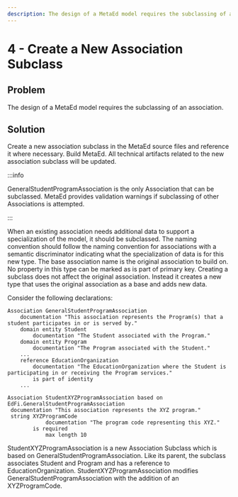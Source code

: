 ```yaml
---
description: The design of a MetaEd model requires the subclassing of an association.  
---
```


# 4 - Create a New Association Subclass

## Problem

The design of a MetaEd model requires the subclassing of an association.  

## Solution

Create a new association subclass in the MetaEd source files and reference it
where necessary. Build MetaEd. All technical artifacts related to the new
association subclass will be updated.

:::info

GeneralStudentProgramAssociation is the only Association that can be subclassed.
MetaEd provides validation warnings if subclassing of other Associations is
attempted.

:::

When an existing association needs additional data to support a specialization
of the model, it should be subclassed. The naming convention should follow the
naming convention for associations with a semantic discriminator indicating what
the specialization of data is for this new type. The base association name is
the original association to build on. No property in this type can be marked as
is part of primary key. Creating a subclass does not affect the original
association. Instead it creates a new type that uses the original association as
a base and adds new data.

Consider the following declarations:

```metaed
Association GeneralStudentProgramAssociation
    documentation "This association represents the Program(s) that a student participates in or is served by."
    domain entity Student
        documentation "The Student associated with the Program."
    domain entity Program
        documentation "The Program associated with the Student."
    ...
    reference EducationOrganization
        documentation "The EducationOrganization where the Student is participating in or receiving the Program services."
        is part of identity
    ...
```

```metaed
Association StudentXYZProgramAssociation based on EdFi.GeneralStudentProgramAssociation
 documentation "This association represents the XYZ program."
 string XYZProgramCode
            documentation "The program code representing this XYZ."
        is required
            max length 10
```

StudentXYZProgramAssociation is a new Association Subclass which is based on
GeneralStudentProgramAssociation. Like its parent, the subclass associates
Student and Program and has a reference to EducationOrganization.
StudentXYZProgramAssociation modifies GeneralStudentProgramAssociation with the
addition of an XYZProgramCode.
